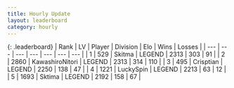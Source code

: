 ```yaml
---
title: Hourly Update
layout: leaderboard
category: hourly
---
```


{: .leaderboard}
| Rank | LV | Player | Division | Elo | Wins | Losses |
| --- | --- | --- | --- | --- | --- | --- |
| <span data-change="1">1</span> | 529 | <span title="ID: 402846">Skitma</span> | LEGEND | <span data-change="4">2313</span> | <span data-change="1">303</span> | <span data-change="0">91</span> |
| <span data-change="-1">2</span> | 2860 | <span title="ID: 164871">KawashiroNitori</span> | LEGEND | <span data-change="0">2313</span> | <span data-change="0">314</span> | <span data-change="0">110</span> |
| <span data-change="0">3</span> | 495 | <span title="ID: 665674">Crisptian</span> | LEGEND | <span data-change="0">2250</span> | <span data-change="0">138</span> | <span data-change="0">47</span> |
| <span data-change="0">4</span> | 1221 | <span title="ID: 498412">LuckySpin</span> | LEGEND | <span data-change="0">2213</span> | <span data-change="0">63</span> | <span data-change="0">12</span> |
| <span data-change="0">5</span> | 1693 | <span title="ID: 353063">Sktima</span> | LEGEND | <span data-change="0">2192</span> | <span data-change="0">158</span> | <span data-change="0">67</span> |